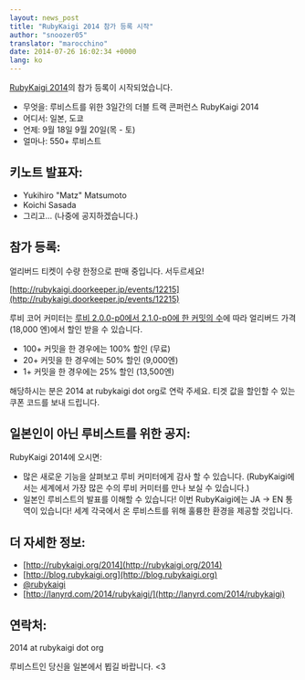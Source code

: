 ```yaml
---
layout: news_post
title: "RubyKaigi 2014 참가 등록 시작"
author: "snoozer05"
translator: "marocchino"
date: 2014-07-26 16:02:34 +0000
lang: ko
---
```


[RubyKaigi 2014](http://rubykaigi.org/2014)의 참가 등록이 시작되었습니다.

* 무엇을: 루비스트를 위한 3일간의 더블 트랙 콘퍼런스 RubyKaigi 2014
* 어디서: 일본, 도쿄
* 언제: 9월 18일 9월 20일(목 - 토)
* 얼마나: 550+ 루비스트

## 키노트 발표자:

* Yukihiro "Matz" Matsumoto
* Koichi Sasada
* 그리고... (나중에 공지하겠습니다.)

## 참가 등록:

얼리버드 티켓이 수량 한정으로 판매 중입니다. 서두르세요!

[http://rubykaigi.doorkeeper.jp/events/12215](http://rubykaigi.doorkeeper.jp/events/12215)

루비 코어 커미터는 [루비 2.0.0-p0에서 2.1.0-p0에 한 커밋의
수](https://gist.github.com/snoozer05/ca9860c57683e4221d10)에 따라
얼리버드 가격(18,000 엔)에서 할인 받을 수 있습니다.

* 100+ 커밋을 한 경우에는 100% 할인 (무료)
* 20+ 커밋을 한 경우에는 50% 할인 (9,000엔)
* 1+ 커밋을 한 경우에는 25% 할인 (13,500엔)

해당하시는 분은 2014 at rubykaigi dot org로 연락 주세요.
티겟 값을 할인할 수 있는 쿠폰 코드를 보내 드립니다.

## 일본인이 아닌 루비스트를 위한 공지:

RubyKaigi 2014에 오시면:

* 많은 새로운 기능을 살펴보고 루비 커미터에게 감사 할 수 있습니다.
(RubyKaigi에서는 세계에서 가장 많은 수의 루비 커미터를 만나 보실 수
있습니다.)
* 일본인 루비스트의 발표를 이해할 수 있습니다! 이번 RubyKaigi에는
JA -> EN 통역이 있습니다! 세계 각국에서 온 루비스트를 위해 훌륭한
환경을 제공할 것입니다.

## 더 자세한 정보:

* [http://rubykaigi.org/2014](http://rubykaigi.org/2014)
* [http://blog.rubykaigi.org](http://blog.rubykaigi.org)
* [@rubykaigi](https://twitter.com/rubykaigi)
* [http://lanyrd.com/2014/rubykaigi/](http://lanyrd.com/2014/rubykaigi)

## 연락처:

2014 at rubykaigi dot org

루비스트인 당신을 일본에서 뵙길 바랍니다. <3
